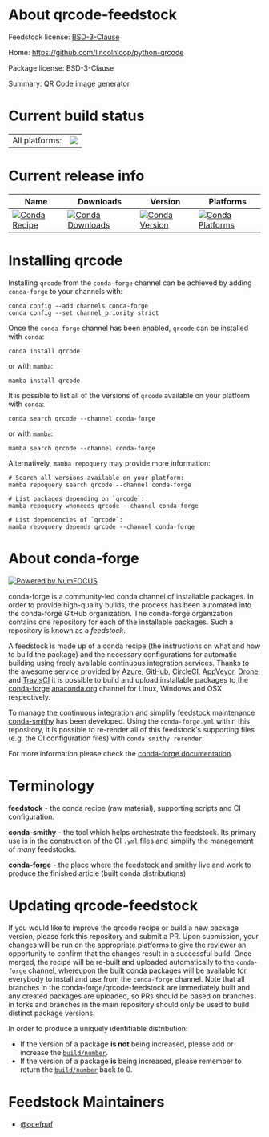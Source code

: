 About qrcode-feedstock
======================

Feedstock license: [BSD-3-Clause](https://github.com/conda-forge/qrcode-feedstock/blob/main/LICENSE.txt)

Home: https://github.com/lincolnloop/python-qrcode

Package license: BSD-3-Clause

Summary: QR Code image generator

Current build status
====================


<table><tr><td>All platforms:</td>
    <td>
      <a href="https://dev.azure.com/conda-forge/feedstock-builds/_build/latest?definitionId=6015&branchName=main">
        <img src="https://dev.azure.com/conda-forge/feedstock-builds/_apis/build/status/qrcode-feedstock?branchName=main">
      </a>
    </td>
  </tr>
</table>

Current release info
====================

| Name | Downloads | Version | Platforms |
| --- | --- | --- | --- |
| [![Conda Recipe](https://img.shields.io/badge/recipe-qrcode-green.svg)](https://anaconda.org/conda-forge/qrcode) | [![Conda Downloads](https://img.shields.io/conda/dn/conda-forge/qrcode.svg)](https://anaconda.org/conda-forge/qrcode) | [![Conda Version](https://img.shields.io/conda/vn/conda-forge/qrcode.svg)](https://anaconda.org/conda-forge/qrcode) | [![Conda Platforms](https://img.shields.io/conda/pn/conda-forge/qrcode.svg)](https://anaconda.org/conda-forge/qrcode) |

Installing qrcode
=================

Installing `qrcode` from the `conda-forge` channel can be achieved by adding `conda-forge` to your channels with:

```
conda config --add channels conda-forge
conda config --set channel_priority strict
```

Once the `conda-forge` channel has been enabled, `qrcode` can be installed with `conda`:

```
conda install qrcode
```

or with `mamba`:

```
mamba install qrcode
```

It is possible to list all of the versions of `qrcode` available on your platform with `conda`:

```
conda search qrcode --channel conda-forge
```

or with `mamba`:

```
mamba search qrcode --channel conda-forge
```

Alternatively, `mamba repoquery` may provide more information:

```
# Search all versions available on your platform:
mamba repoquery search qrcode --channel conda-forge

# List packages depending on `qrcode`:
mamba repoquery whoneeds qrcode --channel conda-forge

# List dependencies of `qrcode`:
mamba repoquery depends qrcode --channel conda-forge
```


About conda-forge
=================

[![Powered by
NumFOCUS](https://img.shields.io/badge/powered%20by-NumFOCUS-orange.svg?style=flat&colorA=E1523D&colorB=007D8A)](https://numfocus.org)

conda-forge is a community-led conda channel of installable packages.
In order to provide high-quality builds, the process has been automated into the
conda-forge GitHub organization. The conda-forge organization contains one repository
for each of the installable packages. Such a repository is known as a *feedstock*.

A feedstock is made up of a conda recipe (the instructions on what and how to build
the package) and the necessary configurations for automatic building using freely
available continuous integration services. Thanks to the awesome service provided by
[Azure](https://azure.microsoft.com/en-us/services/devops/), [GitHub](https://github.com/),
[CircleCI](https://circleci.com/), [AppVeyor](https://www.appveyor.com/),
[Drone](https://cloud.drone.io/welcome), and [TravisCI](https://travis-ci.com/)
it is possible to build and upload installable packages to the
[conda-forge](https://anaconda.org/conda-forge) [anaconda.org](https://anaconda.org/)
channel for Linux, Windows and OSX respectively.

To manage the continuous integration and simplify feedstock maintenance
[conda-smithy](https://github.com/conda-forge/conda-smithy) has been developed.
Using the ``conda-forge.yml`` within this repository, it is possible to re-render all of
this feedstock's supporting files (e.g. the CI configuration files) with ``conda smithy rerender``.

For more information please check the [conda-forge documentation](https://conda-forge.org/docs/).

Terminology
===========

**feedstock** - the conda recipe (raw material), supporting scripts and CI configuration.

**conda-smithy** - the tool which helps orchestrate the feedstock.
                   Its primary use is in the construction of the CI ``.yml`` files
                   and simplify the management of *many* feedstocks.

**conda-forge** - the place where the feedstock and smithy live and work to
                  produce the finished article (built conda distributions)


Updating qrcode-feedstock
=========================

If you would like to improve the qrcode recipe or build a new
package version, please fork this repository and submit a PR. Upon submission,
your changes will be run on the appropriate platforms to give the reviewer an
opportunity to confirm that the changes result in a successful build. Once
merged, the recipe will be re-built and uploaded automatically to the
`conda-forge` channel, whereupon the built conda packages will be available for
everybody to install and use from the `conda-forge` channel.
Note that all branches in the conda-forge/qrcode-feedstock are
immediately built and any created packages are uploaded, so PRs should be based
on branches in forks and branches in the main repository should only be used to
build distinct package versions.

In order to produce a uniquely identifiable distribution:
 * If the version of a package **is not** being increased, please add or increase
   the [``build/number``](https://docs.conda.io/projects/conda-build/en/latest/resources/define-metadata.html#build-number-and-string).
 * If the version of a package **is** being increased, please remember to return
   the [``build/number``](https://docs.conda.io/projects/conda-build/en/latest/resources/define-metadata.html#build-number-and-string)
   back to 0.

Feedstock Maintainers
=====================

* [@ocefpaf](https://github.com/ocefpaf/)

